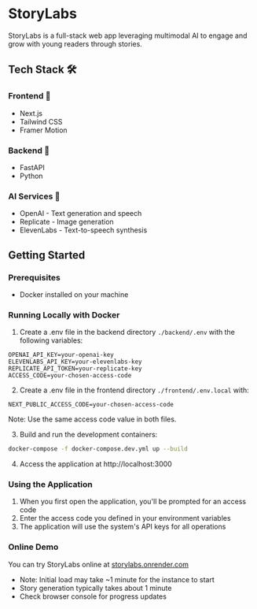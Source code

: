 # StoryLabs

StoryLabs is a full-stack web app leveraging multimodal AI to engage and grow with young readers through stories.

## Tech Stack 🛠️

### Frontend 🎨
- Next.js
- Tailwind CSS
- Framer Motion

### Backend 🔧
- FastAPI
- Python

### AI Services 🤖
- OpenAI - Text generation and speech
- Replicate - Image generation
- ElevenLabs - Text-to-speech synthesis

## Getting Started

### Prerequisites

- Docker installed on your machine

### Running Locally with Docker

1. Create a .env file in the backend directory `./backend/.env` with the following variables:
```
OPENAI_API_KEY=your-openai-key
ELEVENLABS_API_KEY=your-elevenlabs-key
REPLICATE_API_TOKEN=your-replicate-key
ACCESS_CODE=your-chosen-access-code
```

2. Create a .env file in the frontend directory `./frontend/.env.local` with:
```
NEXT_PUBLIC_ACCESS_CODE=your-chosen-access-code
```
Note: Use the same access code value in both files.

3. Build and run the development containers:
```bash
docker-compose -f docker-compose.dev.yml up --build
```

4. Access the application at http://localhost:3000

### Using the Application

1. When you first open the application, you'll be prompted for an access code
2. Enter the access code you defined in your environment variables
3. The application will use the system's API keys for all operations

### Online Demo

You can try StoryLabs online at [storylabs.onrender.com](https://storylabs.onrender.com)
- Note: Initial load may take ~1 minute for the instance to start
- Story generation typically takes about 1 minute
- Check browser console for progress updates
